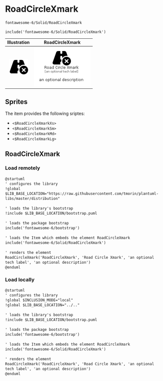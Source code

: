 # RoadCircleXmark


```text
fontawesome-6/Solid/RoadCircleXmark
```

```text
include('fontawesome-6/Solid/RoadCircleXmark')
```



| Illustration | RoadCircleXmark |
| :---: | :---: |
| ![illustration for Illustration](../../fontawesome-6/Solid/RoadCircleXmark.png) | ![illustration for RoadCircleXmark](../../fontawesome-6/Solid/RoadCircleXmark.Local.png) |



## Sprites
The item provides the following sriptes:

- `<$RoadCircleXmarkXs>`
- `<$RoadCircleXmarkSm>`
- `<$RoadCircleXmarkMd>`
- `<$RoadCircleXmarkLg>`





## RoadCircleXmark

### Load remotely
```plantuml
@startuml
' configures the library
!global $LIB_BASE_LOCATION="https://raw.githubusercontent.com/tmorin/plantuml-libs/master/distribution"

' loads the library's bootstrap
!include $LIB_BASE_LOCATION/bootstrap.puml

' loads the package bootstrap
include('fontawesome-6/bootstrap')

' loads the Item which embeds the element RoadCircleXmark
include('fontawesome-6/Solid/RoadCircleXmark')

' renders the element
RoadCircleXmark('RoadCircleXmark', 'Road Circle Xmark', 'an optional tech label', 'an optional description')
@enduml
```

### Load locally
```plantuml
@startuml
' configures the library
!global $INCLUSION_MODE="local"
!global $LIB_BASE_LOCATION="../.."

' loads the library's bootstrap
!include $LIB_BASE_LOCATION/bootstrap.puml

' loads the package bootstrap
include('fontawesome-6/bootstrap')

' loads the Item which embeds the element RoadCircleXmark
include('fontawesome-6/Solid/RoadCircleXmark')

' renders the element
RoadCircleXmark('RoadCircleXmark', 'Road Circle Xmark', 'an optional tech label', 'an optional description')
@enduml
```

